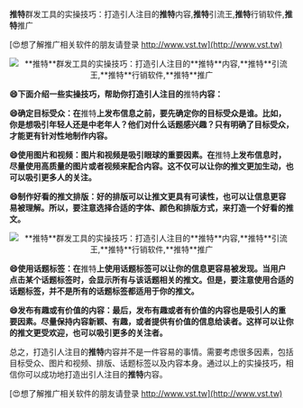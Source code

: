 **推特**群发工具的实操技巧：打造引人注目的**推特**内容,**推特**引流王,**推特**行销软件,**推特**推广

[😍想了解推广相关软件的朋友请登录 http://www.vst.tw](http://www.vst.tw)

 <center><img src="https://vst.tw/MP4/tuiguang/png/8.png" alt="**推特**群发工具的实操技巧：打造引人注目的**推特**内容,**推特**引流王,**推特**行销软件,**推特**推广"></center>

**😄下面介绍一些实操技巧，帮助你打造引人注目的**推特**内容：**

**😄确定目标受众：在**推特**上发布信息之前，要先确定你的目标受众是谁。比如，你是想吸引年轻人还是中老年人？他们对什么话题感兴趣？只有明确了目标受众，才能更有针对性地制作内容。**

**😄使用图片和视频：图片和视频是吸引眼球的重要因素。在**推特**上发布信息时，尽量使用高质量的图片或者视频来配合内容。这不仅可以让你的推文更加生动，也可以吸引更多人的关注。**

**😄制作好看的推文排版：好的排版可以让推文更具有可读性，也可以让信息更容易被理解。所以，要注意选择合适的字体、颜色和排版方式，来打造一个好看的推文。**

 <center><img src="https://vst.tw/MP4/tuiguang/png/2.png" alt="**推特**群发工具的实操技巧：打造引人注目的**推特**内容,**推特**引流王,**推特**行销软件,**推特**推广"></center>

**😄使用话题标签：在**推特**上使用话题标签可以让你的信息更容易被发现。当用户点击某个话题标签时，会显示所有与该话题相关的推文。但是，要注意使用合适的话题标签，并不是所有的话题标签都适用于你的推文。**

**😄发布有趣或有价值的内容：最后，发布有趣或者有价值的内容也是吸引人的重要因素。尽量保持内容新颖、有趣，或者提供有价值的信息给读者。这样可以让你的推文更受欢迎，也可以吸引更多的关注者。**

总之，打造引人注目的**推特**内容并不是一件容易的事情。需要考虑很多因素，包括目标受众、图片和视频、排版、话题标签以及内容本身。通过以上的实操技巧，相信你可以成功地打造出引人注目的**推特**内容。

[😍想了解推广相关软件的朋友请登录 http://www.vst.tw](http://www.vst.tw)



